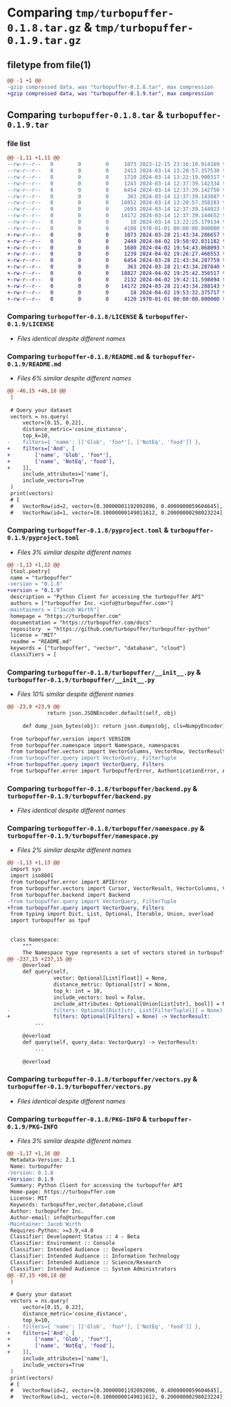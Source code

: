 # Comparing `tmp/turbopuffer-0.1.8.tar.gz` & `tmp/turbopuffer-0.1.9.tar.gz`

## filetype from file(1)

```diff
@@ -1 +1 @@
-gzip compressed data, was "turbopuffer-0.1.8.tar", max compression
+gzip compressed data, was "turbopuffer-0.1.9.tar", max compression
```

## Comparing `turbopuffer-0.1.8.tar` & `turbopuffer-0.1.9.tar`

### file list

```diff
@@ -1,11 +1,11 @@
--rw-r--r--   0        0        0     1073 2023-12-15 23:16:10.914169 turbopuffer-0.1.8/LICENSE
--rw-r--r--   0        0        0     2413 2024-03-14 13:20:57.357530 turbopuffer-0.1.8/README.md
--rw-r--r--   0        0        0     1710 2024-03-14 13:22:19.900317 turbopuffer-0.1.8/pyproject.toml
--rw-r--r--   0        0        0     1243 2024-03-14 12:37:39.142334 turbopuffer-0.1.8/turbopuffer/__init__.py
--rw-r--r--   0        0        0     6454 2024-03-14 12:37:39.142750 turbopuffer-0.1.8/turbopuffer/backend.py
--rw-r--r--   0        0        0      363 2024-03-14 12:37:39.143087 turbopuffer-0.1.8/turbopuffer/error.py
--rw-r--r--   0        0        0    18852 2024-03-14 13:20:57.358283 turbopuffer-0.1.8/turbopuffer/namespace.py
--rw-r--r--   0        0        0     2693 2024-03-14 12:37:39.144023 turbopuffer-0.1.8/turbopuffer/query.py
--rw-r--r--   0        0        0    14172 2024-03-14 12:37:39.144652 turbopuffer-0.1.8/turbopuffer/vectors.py
--rw-r--r--   0        0        0       18 2024-03-14 13:22:25.179134 turbopuffer-0.1.8/turbopuffer/version.py
--rw-r--r--   0        0        0     4108 1970-01-01 00:00:00.000000 turbopuffer-0.1.8/PKG-INFO
+-rw-r--r--   0        0        0     1073 2024-03-28 21:43:34.286657 turbopuffer-0.1.9/LICENSE
+-rw-r--r--   0        0        0     2449 2024-04-02 19:50:02.831182 turbopuffer-0.1.9/README.md
+-rw-r--r--   0        0        0     1680 2024-04-02 19:54:43.868093 turbopuffer-0.1.9/pyproject.toml
+-rw-r--r--   0        0        0     1239 2024-04-02 19:26:27.466553 turbopuffer-0.1.9/turbopuffer/__init__.py
+-rw-r--r--   0        0        0     6454 2024-03-28 21:43:34.287759 turbopuffer-0.1.9/turbopuffer/backend.py
+-rw-r--r--   0        0        0      363 2024-03-28 21:43:34.287840 turbopuffer-0.1.9/turbopuffer/error.py
+-rw-r--r--   0        0        0    18827 2024-04-02 19:25:42.356517 turbopuffer-0.1.9/turbopuffer/namespace.py
+-rw-r--r--   0        0        0     2132 2024-04-02 19:42:11.598894 turbopuffer-0.1.9/turbopuffer/query.py
+-rw-r--r--   0        0        0    14172 2024-03-28 21:43:34.288143 turbopuffer-0.1.9/turbopuffer/vectors.py
+-rw-r--r--   0        0        0       18 2024-04-02 19:53:32.375717 turbopuffer-0.1.9/turbopuffer/version.py
+-rw-r--r--   0        0        0     4120 1970-01-01 00:00:00.000000 turbopuffer-0.1.9/PKG-INFO
```

### Comparing `turbopuffer-0.1.8/LICENSE` & `turbopuffer-0.1.9/LICENSE`

 * *Files identical despite different names*

### Comparing `turbopuffer-0.1.8/README.md` & `turbopuffer-0.1.9/README.md`

 * *Files 6% similar despite different names*

```diff
@@ -46,15 +46,18 @@
 )
 
 # Query your dataset
 vectors = ns.query(
     vector=[0.15, 0.22],
     distance_metric='cosine_distance',
     top_k=10,
-    filters={ 'name': [['Glob', 'foo*'], ['NotEq', 'food']] },
+    filters=['And', [
+        ['name', 'Glob', 'foo*'],
+        ['name', 'NotEq', 'food'],
+    ]],
     include_attributes=['name'],
     include_vectors=True
 )
 print(vectors)
 # [
 #   VectorRow(id=2, vector=[0.30000001192092896, 0.4000000059604645], attributes={'name': 'foos'}, dist=0.001016080379486084),
 #   VectorRow(id=1, vector=[0.10000000149011612, 0.20000000298023224], attributes={'name': 'foo'}, dist=0.009067952632904053)
```

### Comparing `turbopuffer-0.1.8/pyproject.toml` & `turbopuffer-0.1.9/pyproject.toml`

 * *Files 3% similar despite different names*

```diff
@@ -1,13 +1,12 @@
 [tool.poetry]
 name = "turbopuffer"
-version = "0.1.8"
+version = "0.1.9"
 description = "Python Client for accessing the turbopuffer API"
 authors = ["turbopuffer Inc. <info@turbopuffer.com>"]
-maintainers = ["Jacob Wirth"]
 homepage = "https://turbopuffer.com"
 documentation = "https://turbopuffer.com/docs"
 repository  = "https://github.com/turbopuffer/turbopuffer-python"
 license = "MIT"
 readme = "README.md"
 keywords = ["turbopuffer", "vector", "database", "cloud"]
 classifiers = [
```

### Comparing `turbopuffer-0.1.8/turbopuffer/__init__.py` & `turbopuffer-0.1.9/turbopuffer/__init__.py`

 * *Files 10% similar despite different names*

```diff
@@ -23,9 +23,9 @@
             return json.JSONEncoder.default(self, obj)
 
     def dump_json_bytes(obj): return json.dumps(obj, cls=NumpyEncoder).encode()
 
 from turbopuffer.version import VERSION
 from turbopuffer.namespace import Namespace, namespaces
 from turbopuffer.vectors import VectorColumns, VectorRow, VectorResult
-from turbopuffer.query import VectorQuery, FilterTuple
+from turbopuffer.query import VectorQuery, Filters
 from turbopuffer.error import TurbopufferError, AuthenticationError, APIError
```

### Comparing `turbopuffer-0.1.8/turbopuffer/backend.py` & `turbopuffer-0.1.9/turbopuffer/backend.py`

 * *Files identical despite different names*

### Comparing `turbopuffer-0.1.8/turbopuffer/namespace.py` & `turbopuffer-0.1.9/turbopuffer/namespace.py`

 * *Files 2% similar despite different names*

```diff
@@ -1,13 +1,13 @@
 import sys
 import iso8601
 from turbopuffer.error import APIError
 from turbopuffer.vectors import Cursor, VectorResult, VectorColumns, VectorRow, batch_iter
 from turbopuffer.backend import Backend
-from turbopuffer.query import VectorQuery, FilterTuple
+from turbopuffer.query import VectorQuery, Filters
 from typing import Dict, List, Optional, Iterable, Union, overload
 import turbopuffer as tpuf
 
 
 class Namespace:
     """
     The Namespace type represents a set of vectors stored in turbopuffer.
@@ -237,15 +237,15 @@
     @overload
     def query(self,
               vector: Optional[List[float]] = None,
               distance_metric: Optional[str] = None,
               top_k: int = 10,
               include_vectors: bool = False,
               include_attributes: Optional[Union[List[str], bool]] = None,
-              filters: Optional[Dict[str, List[FilterTuple]]] = None) -> VectorResult:
+              filters: Optional[Filters] = None) -> VectorResult:
         ...
 
     @overload
     def query(self, query_data: VectorQuery) -> VectorResult:
         ...
 
     @overload
```

### Comparing `turbopuffer-0.1.8/turbopuffer/vectors.py` & `turbopuffer-0.1.9/turbopuffer/vectors.py`

 * *Files identical despite different names*

### Comparing `turbopuffer-0.1.8/PKG-INFO` & `turbopuffer-0.1.9/PKG-INFO`

 * *Files 3% similar despite different names*

```diff
@@ -1,17 +1,16 @@
 Metadata-Version: 2.1
 Name: turbopuffer
-Version: 0.1.8
+Version: 0.1.9
 Summary: Python Client for accessing the turbopuffer API
 Home-page: https://turbopuffer.com
 License: MIT
 Keywords: turbopuffer,vector,database,cloud
 Author: turbopuffer Inc.
 Author-email: info@turbopuffer.com
-Maintainer: Jacob Wirth
 Requires-Python: >=3.9,<4.0
 Classifier: Development Status :: 4 - Beta
 Classifier: Environment :: Console
 Classifier: Intended Audience :: Developers
 Classifier: Intended Audience :: Information Technology
 Classifier: Intended Audience :: Science/Research
 Classifier: Intended Audience :: System Administrators
@@ -87,15 +86,18 @@
 )
 
 # Query your dataset
 vectors = ns.query(
     vector=[0.15, 0.22],
     distance_metric='cosine_distance',
     top_k=10,
-    filters={ 'name': [['Glob', 'foo*'], ['NotEq', 'food']] },
+    filters=['And', [
+        ['name', 'Glob', 'foo*'],
+        ['name', 'NotEq', 'food'],
+    ]],
     include_attributes=['name'],
     include_vectors=True
 )
 print(vectors)
 # [
 #   VectorRow(id=2, vector=[0.30000001192092896, 0.4000000059604645], attributes={'name': 'foos'}, dist=0.001016080379486084),
 #   VectorRow(id=1, vector=[0.10000000149011612, 0.20000000298023224], attributes={'name': 'foo'}, dist=0.009067952632904053)
```

